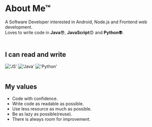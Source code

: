 # About Me&trade;
A Software Developer interested in Android, Node.js and Frontend web development.</br>
Loves to write code in **Java**:sunglasses:, **JavaScript**:heart_eyes: and **Python**:alien:.</br></br>
## I can read and write
!['JS'](https://upload.wikimedia.org/wikipedia/commons/thumb/9/99/Unofficial_JavaScript_logo_2.svg/240px-Unofficial_JavaScript_logo_2.svg.png)
!['Java'](https://mblayman.files.wordpress.com/2013/10/java-logo.jpg)
!['Python'](http://blog.klocwork.com/wp-content/uploads/2016/01/python-logo.png)
</br></br>
## My values
- Code with confidence.
- Write code as readable as possible.
- Use less resource as much as possible.
- Be as lazy as possible(reuse).
- There is always room for improvement.
